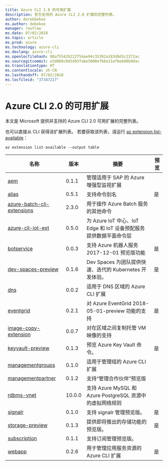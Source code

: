 ```yaml
---
title: Azure CLI 2.0 的可用扩展
description: 官方支持的 Azure CLI 2.0 扩展的完整列表。
author: derekbekoe
ms.author: debekoe
manager: routlaw
ms.date: 07/02/2018
ms.topic: article
ms.prod: azure
ms.technology: azure-cli
ms.devlang: azure-cli
ms.openlocfilehash: 80af5542b222754ae94c35392a183d8d3c2372ac
ms.sourcegitcommit: e3d060c045d93fabe5000ef66e21efbe680b9dac
ms.translationtype: HT
ms.contentlocale: zh-CN
ms.lasthandoff: 07/02/2018
ms.locfileid: "37347217"
---
```

# <a name="available-extensions-for-the-azure-cli-20"></a>Azure CLI 2.0 的可用扩展

本文是 Microsoft 提供并支持的 Azure CLI 2.0 可用扩展的完整列表。

也可以直接从 CLI 获得该扩展列表。 若要获取该列表，请运行 [az extension list-available](/cli/azure/extension?view=azure-cli-latest#az-extension-list-available)：

```azurecli
az extension list-available --output table
```

| 名称 | 版本 | 摘要 | 预览 |
|------|---------|---------|---------|
| [aem](https://github.com/Azure/azure-cli-extensions) | 0.1.1 | 管理适用于 SAP 的 Azure 增强型监视扩展 |  |
| [alias](https://github.com/Azure/azure-cli-extensions) | 0.5.1 | 支持命令别名 | 是 |
| [azure-batch-cli-extensions](https://github.com/Azure/azure-batch-cli-extensions) | 2.3.0 | 用于操作 Azure Batch 服务的其他命令 |  |
| [azure-cli-iot-ext](https://github.com/azure/azure-iot-cli-extension) | 0.5.0 | 为 Azure IoT 中心、IoT Edge 和 IoT 设备预配服务提供数据平面命令层 |  |
| [botservice](https://github.com/Azure/azure-cli-extensions) | 0.0.3 | 支持 Azure 机器人服务 2017-12-01 预览版功能 | 是 |
| [dev-spaces-preview](https://github.com/Azure/azure-cli-extensions) | 0.1.6 | Dev Spaces 为团队提供快速、迭代的 Kubernetes 开发体验。 | 是 |
| [dns](https://github.com/Azure/azure-cli-extensions) | 0.0.2 | 适用于 DNS 区域的 Azure CLI 扩展 |  |
| [eventgrid](https://github.com/Azure/azure-cli-extensions) | 0.2.1 | 对 Azure EventGrid 2018-05-01-preview 功能的支持 | 是 |
| [image-copy-extension](https://github.com/Azure/azure-cli-extensions) | 0.0.7 | 对在区域之间复制托管 VM 映像的支持 |  |
| [keyvault-preview](https://github.com/Azure/azure-keyvault-cli-extension) | 0.1.3 | 预览 Azure Key Vault 命令。 | 是 |
| [managementgroups](https://github.com/Azure/azure-cli-extensions) | 0.1.0 | 适用于管理组的 Azure CLI 扩展 |  |
| [managementpartner](https://github.com/Azure/azure-cli-extensions) | 0.1.2 | 支持“管理合作伙伴”预览版 |  |
| [rdbms-vnet](https://github.com/Azure/azure-cli-extensions) | 10.0.0 | 支持 Azure MySQL 和 Azure PostgreSQL 资源中的虚拟网络规则 |  |
| [signalr](https://github.com/Azure/azure-cli-extensions) | 0.1.0 | 支持 signalr 管理预览版。 | 是 |
| [storage-preview](https://github.com/Azure/azure-cli-extensions/tree/master/src/storage-preview) | 0.1.3 | 提供即将推出的存储功能的预览版。 | 是 |
| [subscription](https://github.com/Azure/azure-cli-extensions) | 0.1.1 | 支持订阅管理预览版。 |  |
| [webapp](https://github.com/Azure/azure-cli-extensions) | 0.2.6 | 用于管理应用服务资源的 Azure CLI 扩展 | 是 |

